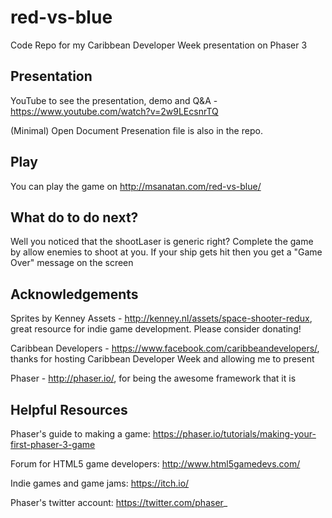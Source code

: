 # red-vs-blue
Code Repo for my Caribbean Developer Week presentation on Phaser 3

## Presentation
YouTube to see the presentation, demo and Q&A - https://www.youtube.com/watch?v=2w9LEcsnrTQ

(Minimal) Open Document Presenation file is also in the repo.


## Play
You can play the game on http://msanatan.com/red-vs-blue/


## What do to do next?
Well you noticed that the shootLaser is generic right? Complete the game by allow enemies to shoot at you. If your ship gets hit then you get a "Game Over" message on the screen


## Acknowledgements

Sprites by Kenney Assets - http://kenney.nl/assets/space-shooter-redux, great resource for indie game development. Please consider donating!

Caribbean Developers - https://www.facebook.com/caribbeandevelopers/, thanks for hosting Caribbean Developer Week and allowing me to present

Phaser - http://phaser.io/, for being the awesome framework that it is


## Helpful Resources

Phaser's guide to making a game: https://phaser.io/tutorials/making-your-first-phaser-3-game 

Forum for HTML5 game developers: http://www.html5gamedevs.com/

Indie games and game jams: https://itch.io/

Phaser's twitter account: https://twitter.com/phaser_ 
